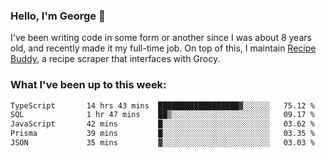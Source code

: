 ### Hello, I'm George 👋

I've been writing code in some form or another since I was about 8 years old, and recently made it my full-time job. On top of this, I maintain [Recipe Buddy](https://github.com/georgegebbett/recipe-buddy), a recipe scraper that interfaces with Grocy.  

<!--
**georgegebbett/georgegebbett** is a ✨ _special_ ✨ repository because its `README.md` (this file) appears on your GitHub profile.

Here are some ideas to get you started:

- 🔭 I’m currently working on ...
- 🌱 I’m currently learning ...
- 👯 I’m looking to collaborate on ...
- 🤔 I’m looking for help with ...
- 💬 Ask me about ...
- 📫 How to reach me: ...
- 😄 Pronouns: ...
- ⚡ Fun fact: ...
-->

### What I've been up to this week:
<!--START_SECTION:waka-->

```txt
TypeScript       14 hrs 43 mins  ██████████████████▓░░░░░░   75.12 %
SQL              1 hr 47 mins    ██▒░░░░░░░░░░░░░░░░░░░░░░   09.17 %
JavaScript       42 mins         █░░░░░░░░░░░░░░░░░░░░░░░░   03.62 %
Prisma           39 mins         █░░░░░░░░░░░░░░░░░░░░░░░░   03.35 %
JSON             35 mins         ▓░░░░░░░░░░░░░░░░░░░░░░░░   03.03 %
```

<!--END_SECTION:waka-->
